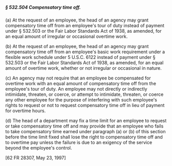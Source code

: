 ##### § 532.504 Compensatory time off. #####

(a) At the request of an employee, the head of an agency may grant compensatory time off from an employee's tour of duty instead of payment under § 532.503 or the Fair Labor Standards Act of 1938, as amended, for an equal amount of irregular or occasional overtime work.

(b) At the request of an employee, the head of an agency may grant compensatory time off from an employee's basic work requirement under a flexible work schedule under 5 U.S.C. 6122 instead of payment under § 532.503 or the Fair Labor Standards Act of 1938, as amended, for an equal amount of overtime work, whether or not irregular or occasional in nature.

(c) An agency may not require that an employee be compensated for overtime work with an equal amount of compensatory time off from the employee's tour of duty. An employee may not directly or indirectly intimidate, threaten, or coerce, or attempt to intimidate, threaten, or coerce any other employee for the purpose of interfering with such employee's rights to request or not to request compensatory time off in lieu of payment for overtime hours.

(d) The head of a department may fix a time limit for an employee to request or take compensatory time off and may provide that an employee who fails to take compensatory time earned under paragraph (a) or (b) of this section before the time limit fixed shall lose the right to compensatory time off and to overtime pay unless the failure is due to an exigency of the service beyond the employee's control.

[62 FR 28307, May 23, 1997]